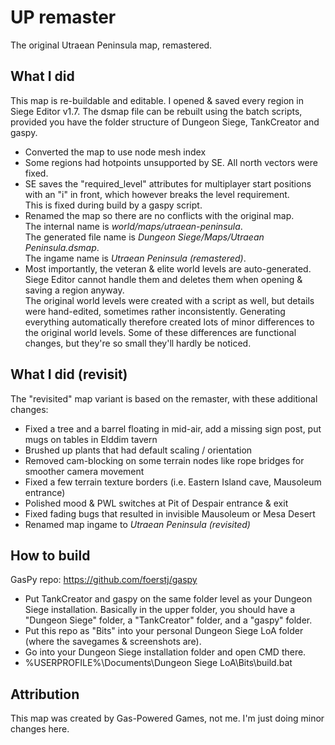 # UP remaster

The original Utraean Peninsula map, remastered.

## What I did

This map is re-buildable and editable. I opened & saved every region in Siege Editor v1.7. The dsmap file can be rebuilt using the batch scripts, provided you have the folder structure of Dungeon Siege, TankCreator and gaspy.
- Converted the map to use node mesh index
- Some regions had hotpoints unsupported by SE. All north vectors were fixed.
- SE saves the "required_level" attributes for multiplayer start positions with an "i" in front, which however breaks the level requirement.\
  This is fixed during build by a gaspy script.
- Renamed the map so there are no conflicts with the original map.\
  The internal name is *world/maps/utraean-peninsula*.\
  The generated file name is *Dungeon Siege/Maps/Utraean Peninsula.dsmap*.\
  The ingame name is *Utraean Peninsula (remastered)*.
- Most importantly, the veteran & elite world levels are auto-generated. Siege Editor cannot handle them and deletes them when opening & saving a region anyway.\
  The original world levels were created with a script as well, but details were hand-edited, sometimes rather inconsistently. Generating everything automatically therefore created lots of minor differences to the original world levels. Some of these differences are functional changes, but they're so small they'll hardly be noticed.

## What I did (revisit)

The "revisited" map variant is based on the remaster, with these additional changes:
- Fixed a tree and a barrel floating in mid-air, add a missing sign post, put mugs on tables in Elddim tavern
- Brushed up plants that had default scaling / orientation
- Removed cam-blocking on some terrain nodes like rope bridges for smoother camera movement
- Fixed a few terrain texture borders (i.e. Eastern Island cave, Mausoleum entrance)
- Polished mood & PWL switches at Pit of Despair entrance & exit
- Fixed fading bugs that resulted in invisible Mausoleum or Mesa Desert
- Renamed map ingame to *Utraean Peninsula (revisited)*

## How to build

GasPy repo: https://github.com/foerstj/gaspy

- Put TankCreator and gaspy on the same folder level as your Dungeon Siege installation. Basically in the upper folder, you should have a "Dungeon Siege" folder, a "TankCreator" folder, and a "gaspy" folder.
- Put this repo as "Bits" into your personal Dungeon Siege LoA folder (where the savegames & screenshots are).
- Go into your Dungeon Siege installation folder and open CMD there.
- %USERPROFILE%\Documents\Dungeon Siege LoA\Bits\build.bat

## Attribution

This map was created by Gas-Powered Games, not me. I'm just doing minor changes here.
